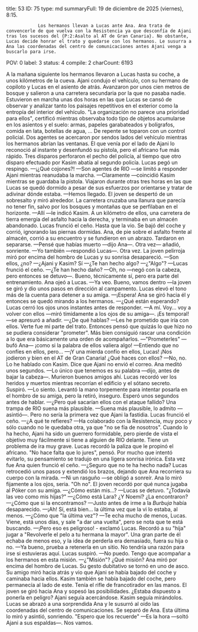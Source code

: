 title:          53
ID:             75
type:           md
summaryFull:    19 de diciembre de 2025 (viernes), 8:15.
                
                Los hermanos llevan a Lucas ante Ana. Ana trata de convencerle de que vuelva con la Resistencia ya que desconfía de Ajani tras los sucesos del {P:2:Asalto al AT de Gran Canaria}. No obstante, Lucas decide honrar el trato y quedarse con los hermanos. Le susurra a Ana las coordenadas del centro de comunicaciones antes Ajani venga a buscarlo para irse.
POV:            0
label:          3
status:         4
compile:        2
charCount:      6193


A la mañana siguiente los hermanos llevaron a Lucas hasta su coche, a unos kilómetros de la cueva.
Ajani condujo el vehículo, con su hermano de copiloto y Lucas en el asiento de atrás. Avanzaron por unos cien metros de bosque y salieron a una carretera secundaria por la que no pasaba nadie.
Estuvieron en marcha unas dos horas en las que Lucas se cansó de observar y analizar tanto los paisajes repetitivos en el exterior como la entropía del interior del vehículo.
"La organización no parece una prioridad para ellos", certificó mientras observaba todo tipo de objetos acumularse en los asientos y el suelo: armas, papeles garabateados y bolígrafos, comida en lata, botellas de agua, ...
De repente se toparon con un control policial. Dos agentes se acercaron por sendos lados del vehículo mientras los hermanos abrían las ventanas.
El que venía por el lado de Ajani lo reconoció al instante y desenfundó su pistola, pero el africano fue más rápido. Tres disparos perforaron el pecho del policía, al tiempo que otro disparo efectuado por Kasim abatía al segundo policía.
Lucas pegó un respingo.
—¡¿Qué cojones?!
—Son agentes de RIO —se limitó a responder Ajani mientras reanudaba la marcha.
—Claramente —coincidió Kasim mientras se guardaba la pistola.
Viajaron durante otras tres horas en las que Lucas se quedó dormido a pesar de sus esfuerzos por orientarse y tratar de adivinar dónde estaba.
—Hemos llegado.
El joven se despertó de un sobresalto y miró alrededor. La carretera cruzaba una llanura que parecía no tener fin, salvo por los bosques y montañas que se perfilaban en el horizonte.
—Allí —le indicó Kasim.
A un kilómetro de ellos, una carretera de tierra emergía del asfalto hacia la derecha, y terminaba en un almacén abandonado.
Lucas frunció el ceño. Hasta que la vio.
Se bajó del coche y corrió, ignorando las piernas dormidas.
Ana, de pie sobre el asfalto frente al almacén, corrió a su encuentro y se fundieron en un abrazo. Tardaron en separarse.
—Pensé que habías muerto —dijo Ana—. Otra vez— añadió, sonriente.
—Yo también —respondió Lucas—. Otra vez.
La joven pelirroja miró por encima del hombro de Lucas y su sonrisa desapareció.
—Son ellos, ¿no?
—¿Ajani y Kasim? Sí
—¿Te han hecho algo?
—¿"Algo"? —Lucas frunció el ceño.
—¿Te han hecho daño?
—Oh, no —negó con la cabeza, pero entonces se detuvo—. Bueno, técnicamente sí, pero era parte del entrenamiento.
Ana ojeó a Lucas.
—Ya veo. Bueno, vamos dentro —la joven se giró y dio unos pasos en dirección al campamento.
Lucas elevó el tono más de la cuenta para detener a su amiga.
—¡Espera!
Ana se giró hacia él y entonces se quedó mirando a los hermanos.
—¿Qué están esperando?
Lucas cerró los ojos unos instantes antes de responder.
—A mí. Voy... voy a volver con ellos —miró tímidamente a los ojos de su amiga—. ¡Es temporal! —se apresuró a añadir.
—¿De qué hablas?
—Les he prometido que iría con ellos. Verte fue mi parte del trato.
Entonces pensó que quizás lo que hizo no se pudiera considerar "prometer". Más bien consiguió rascar una condición a lo que era básicamente una orden de acompañarlos.
—"Prometerles" —bufó Ana— ¡como si la palabra de ellos valiera algo!
—Entiendo que no confíes en ellos, pero...
—¡Y una mierda confío en ellos, Lucas! ¡Nos jodieron y bien en el AT de Gran Canaria! ¿Qué haces con ellos?
—No, no. Lo he hablado con Kasim. Dice que Ajani no envió el correo.
Ana meditó unos segundos.
—Lo único que tenemos es su palabra —dijo, antes de bajar la cabeza—. Murieron buenos amigos ahí.
Lucas recordó ver los heridos y muertos mientras recorrían el edificio y el sótano secreto.
Suspiró.
—Lo siento.
Levantó la mano torpemente para intentar posarla en el hombro de su amiga, pero la retiró, inseguro. Esperó unos segundos antes de hablar.
—¿Pero qué sacarían ellos con el ataque fallido? Una trampa de RIO suena más plausible.
—Suena más plausible, lo admito —asintió—. Pero no sería la primera vez que Ajani la fastidia.
Lucas frunció el ceño.
—¿A qué te refieres?
—Ha colaborado con la Resistencia, muy poco y sólo cuando no le quedaba otra, ya que "no se fía de nosotros". Cuando lo ha hecho, Ajani ha sido un guerrero formidable, pero pierde de vista el objetivo muy fácilmente si tiene a alguien de RIO delante. Tiene un problema de ira muy grave.
Lucas recordó la paliza que le propinó el africano. "No hace falta que lo jures", pensó.
Por mucho que intentó evitarlo, su pensamiento se tradujo en una ligera sonrisa irónica.
Esta vez fue Ana quien frunció el ceño.
—¿Seguro que no te ha hecho nada?
Lucas retrocedió unos pasos y extendió los brazos, dejando que Ana recorriera su cuerpo con la mirada.
—Ni un rasguño —se obligó a sonreír.
Ana lo miró fijamente a los ojos, seria.
"Oh no". El joven recordó por qué nunca jugaba al Póker con su amiga.
—¿Cómo están mis...? —Lucas se detuvo. "¿Todavía las veo como mis hijas?" —¿Cómo está Lara? ¿Y Noemí? ¿La encontraron?
—¿Cómo que si la encontramos?
—Justo antes de irme a la *Burbuja* había desaparecido.
—¡Ah! Sí, está bien... la última vez que la vi lo estaba, al menos.
—¿Cómo que "la última vez"?
—Te echa mucho de menos, Lucas. Viene, está unos días, y sale "a dar una vuelta", pero se nota que te está buscando.
—¡Pero eso es peligroso! - exclamó Lucas.
Recordó a su "hija" jugar a "Revolverle el pelo a tu hermana la mayor". Una gran parte de él echaba de menos eso, y la idea de perderla era demasiado, fuera su hija o no.
—Ya bueno, prueba a retenerla en un sitio. No tendría una razón para irse si estuvieras aquí.
Lucas suspiró.
—No puedo. Tengo que acompañar a los hermanos en esta misión.
—¿"Misión"? ¿Qué misión?
Ana miró por encima del hombro de Lucas. Su gesto dubitativo se tornó en uno de asco.
Su amigo miró hacia atrás y vio que Ajani se había bajado del coche y caminaba hacia ellos. Kasim también se había bajado del coche, pero permanecía al lado de este.
Tenía el rifle de francotirador en las manos.
El joven se giró hacia Ana y sopesó las posibilidades. ¿Estaba dispuesto a ponerla en peligro?
Ajani seguía acercándose. Kasim seguía mirándolos.
Lucas se abrazó a una sorprendida Ana y le susurró al oído las coordenadas del centro de comunicaciones.
Se separó de Ana. Esta última lo miró y asintió, sonriendo.
"Espero que los recuerde"
—Es la hora —soltó Ajani a sus espaldas—. Nos vamos.